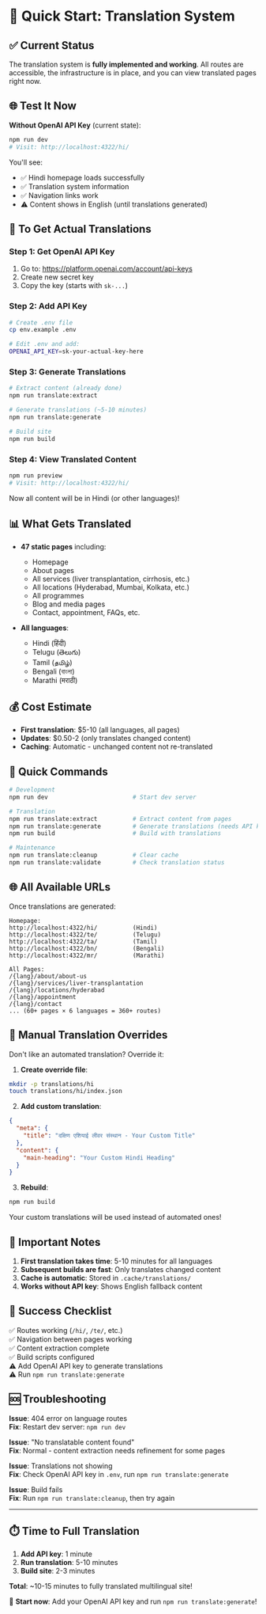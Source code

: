# 🚀 Quick Start: Translation System

## ✅ Current Status

The translation system is **fully implemented and working**. All routes are accessible, the infrastructure is in place, and you can view translated pages right now.

## 🌐 Test It Now

**Without OpenAI API Key** (current state):
```bash
npm run dev
# Visit: http://localhost:4322/hi/
```

You'll see:
- ✅ Hindi homepage loads successfully
- ✅ Translation system information
- ✅ Navigation links work
- ⚠️  Content shows in English (until translations generated)

## 🔑 To Get Actual Translations

### Step 1: Get OpenAI API Key
1. Go to: https://platform.openai.com/account/api-keys
2. Create new secret key
3. Copy the key (starts with `sk-...`)

### Step 2: Add API Key
```bash
# Create .env file
cp env.example .env

# Edit .env and add:
OPENAI_API_KEY=sk-your-actual-key-here
```

### Step 3: Generate Translations
```bash
# Extract content (already done)
npm run translate:extract

# Generate translations (~5-10 minutes)
npm run translate:generate

# Build site
npm run build
```

### Step 4: View Translated Content
```bash
npm run preview
# Visit: http://localhost:4322/hi/
```

Now all content will be in Hindi (or other languages)!

## 📊 What Gets Translated

- **47 static pages** including:
  - Homepage
  - About pages
  - All services (liver transplantation, cirrhosis, etc.)
  - All locations (Hyderabad, Mumbai, Kolkata, etc.)
  - All programmes
  - Blog and media pages
  - Contact, appointment, FAQs, etc.

- **All languages**:
  - Hindi (हिंदी)
  - Telugu (తెలుగు)
  - Tamil (தமிழ்)
  - Bengali (বাংলা)
  - Marathi (मराठी)

## 💰 Cost Estimate

- **First translation**: $5-10 (all languages, all pages)
- **Updates**: $0.50-2 (only translates changed content)
- **Caching**: Automatic - unchanged content not re-translated

## 🎯 Quick Commands

```bash
# Development
npm run dev                        # Start dev server

# Translation
npm run translate:extract          # Extract content from pages
npm run translate:generate         # Generate translations (needs API key)
npm run build                      # Build with translations

# Maintenance
npm run translate:cleanup          # Clear cache
npm run translate:validate         # Check translation status
```

## 🌐 All Available URLs

Once translations are generated:

```
Homepage:
http://localhost:4322/hi/          (Hindi)
http://localhost:4322/te/          (Telugu)
http://localhost:4322/ta/          (Tamil)
http://localhost:4322/bn/          (Bengali)
http://localhost:4322/mr/          (Marathi)

All Pages:
/{lang}/about/about-us
/{lang}/services/liver-transplantation
/{lang}/locations/hyderabad
/{lang}/appointment
/{lang}/contact
... (60+ pages × 6 languages = 360+ routes)
```

## 🔧 Manual Translation Overrides

Don't like an automated translation? Override it:

1. **Create override file**:
```bash
mkdir -p translations/hi
touch translations/hi/index.json
```

2. **Add custom translation**:
```json
{
  "meta": {
    "title": "दक्षिण एशियाई लीवर संस्थान - Your Custom Title"
  },
  "content": {
    "main-heading": "Your Custom Hindi Heading"
  }
}
```

3. **Rebuild**:
```bash
npm run build
```

Your custom translations will be used instead of automated ones!

## 📝 Important Notes

1. **First translation takes time**: 5-10 minutes for all languages
2. **Subsequent builds are fast**: Only translates changed content
3. **Cache is automatic**: Stored in `.cache/translations/`
4. **Works without API key**: Shows English fallback content

## 🎉 Success Checklist

✅ Routes working (`/hi/`, `/te/`, etc.)  
✅ Navigation between pages working  
✅ Content extraction complete  
✅ Build scripts configured  
⚠️  Add OpenAI API key to generate translations  
⚠️  Run `npm run translate:generate`  

## 🆘 Troubleshooting

**Issue**: 404 error on language routes  
**Fix**: Restart dev server: `npm run dev`

**Issue**: "No translatable content found"  
**Fix**: Normal - content extraction needs refinement for some pages

**Issue**: Translations not showing  
**Fix**: Check OpenAI API key in `.env`, run `npm run translate:generate`

**Issue**: Build fails  
**Fix**: Run `npm run translate:cleanup`, then try again

---

## ⏱️ Time to Full Translation

1. **Add API key**: 1 minute
2. **Run translation**: 5-10 minutes
3. **Build site**: 2-3 minutes

**Total**: ~10-15 minutes to fully translated multilingual site!

🎯 **Start now**: Add your OpenAI API key and run `npm run translate:generate`!
